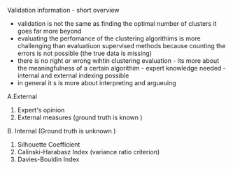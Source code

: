 Validation information - short overview 
- validation is not the same as finding the optimal number of clusters it goes far more beyond  
- evaluating the perfomance of the clustering algorithims is more challenging than evaluatiuon supervised methods
because counting the errors is not possible (the true data is missing) 
- there is no right or wrong wihtin clustering evaluation - its more about the meaningfulness of a certain algorithim - expert knowledge needed 
-internal and external indexing possible 
- in general it s is more about interpreting and argueuing 

A.External 
1. Expert's opinion
2. External measures (ground truth is known )

B. Internal (Ground truth is unknown )
1. Silhouette Coefficient
2. Calinski-Harabasz Index (variance ratio criterion)
3. Davies-Bouldin Index
